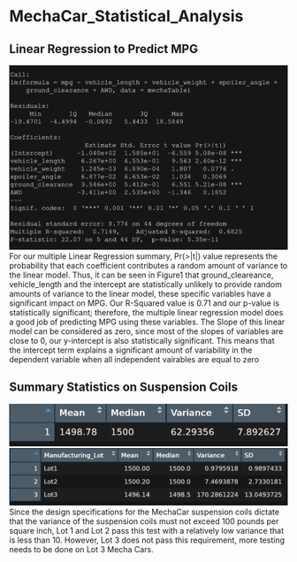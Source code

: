 # MechaCar_Statistical_Analysis

## Linear Regression to Predict MPG
![Figure1](Resources\SummaryLinReg.png)
For our multiple Linear Regression summary, Pr(>|t|) value represents the probability that each coefficient contributes a random amount of variance to the linear model. Thus, it can be seen in Figure1 that ground_cleareance, vehicle_length and the intercept are statistically unlikely to provide random amounts of variance to the linear model, these specific variables have a significant impact on MPG. Our R-Squared value is 0.71 and our p-value is statistically significant; therefore, the multiple linear regression model does a good job of predicting MPG using these variables. The Slope of this linear model can be considered as zero, since most of the slopes of variables are close to 0, our y-intercept is also statistically significant. This means that the intercept term explains a significant amount of variability in the dependent variable when all independent vairables are equal to zero

## Summary Statistics on Suspension Coils
![Figure2](Resources\totalSummary.png)
![Figure3](Resources\LotSummary.png)
Since the design specifications for the MechaCar suspension coils dictate that the variance of the suspension coils must not exceed 100 pounds per square inch, Lot 1 and Lot 2 pass this test with a relatively low variance that is less than 10. However, Lot 3 does not pass this requirement, more testing needs to be done on Lot 3 Mecha Cars.